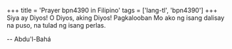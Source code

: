 +++
title = 'Prayer bpn4390 in Filipino'
tags = ['lang-tl', 'bpn4390']
+++
Siya ay Diyos! O Diyos, aking Diyos! Pagkalooban Mo ako ng isang dalisay na puso, na tulad ng isang perlas.

-- Abdu'l-Bahá
